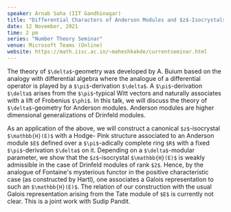 ```yaml
---
speaker: Arnab Saha (IIT Gandhinagar)
title: "Differential Characters of Anderson Modules and $z$-Isocrystals"
date: 12 November, 2021
time: 2 pm
series: "Number Theory Seminar"
venue: Microsoft Teams (Online)
website: https://math.iisc.ac.in/~maheshkakde/currentseminar.html
---
```


The theory of `$\delta$`-geometry was developed by A. Buium based on the analogy with differential algebra where the analogue of a differential operator is played by a `$\pi$`-derivation `$\delta$`. A `$\pi$`-derivation `$\delta$` arises from the `$\pi$`-typical Witt vectors and naturally associates with a lift of Frobenius `$\phi$`. In this talk, we will discuss the theory of `$\delta$`-geometry for Anderson modules. Anderson modules are higher dimensional generalizations of Drinfeld modules.

As an application of the above, we will construct a canonical `$z$`-isocrystal `$\mathbb{H}(E)$` with a Hodge- Pink structure associated to an Anderson module `$E$` defined over a `$\pi$`-adically complete ring `$R$` with a fixed `$\pi$`-derivation `$\delta$` on it. Depending on a `$\delta$`-modular parameter, we show that the `$z$`-isocrystal `$\mathbb{H}(E)$` is weakly admissible in the case of Drinfeld modules of rank `$2$`. Hence, by the analogue of Fontaine's mysterious functor in the positive characteristic case (as constructed by Hartl), one associates a Galois representation to such an `$\mathbb{H}(E)$`. The relation of our construction with the usual Galois representation arising from the Tate module of `$E$` is currently not clear. This is a joint work with Sudip Pandit. 
